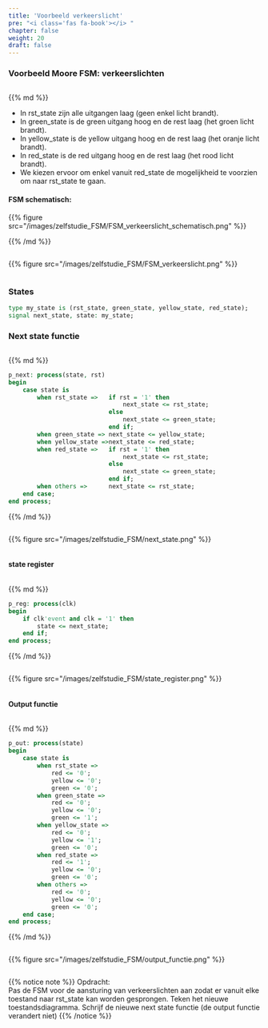 ```yaml
---
title: 'Voorbeeld verkeerslicht'
pre: "<i class='fas fa-book'></i> "
chapter: false
weight: 20
draft: false
---
```




### Voorbeeld Moore FSM: verkeerslichten

<div class="multicolumn">
    <div class="column">

{{% md %}}

* In rst_state zijn alle uitgangen laag (geen enkel licht brandt).
* In green_state is de green uitgang hoog en de rest laag (het groen licht brandt).
* In yellow_state is de yellow uitgang hoog en de rest laag (het oranje licht brandt).
* In red_state is de red uitgang hoog en de rest laag (het rood licht brandt).
* We kiezen ervoor om enkel vanuit red_state de mogelijkheid te voorzien om naar rst_state te gaan.

#### FSM schematisch:

{{% figure src="/images/zelfstudie_FSM/FSM_verkeerslicht_schematisch.png" %}}

{{% /md %}}

</div>
<div class="column">

{{% figure src="/images/zelfstudie_FSM/FSM_verkeerslicht.png" %}}

</div>
</div>


### States
```vhdl
type my_state is (rst_state, green_state, yellow_state, red_state);
signal next_state, state: my_state;
```

### Next state functie

<div class="multicolumn">
    <div class="column">


{{% md %}}

```vhdl
p_next: process(state, rst)
begin
    case state is
        when rst_state =>   if rst = '1' then
                                next_state <= rst_state;
                            else
                                next_state <= green_state;
                            end if;
        when green_state => next_state <= yellow_state;
        when yellow_state =>next_state <= red_state;
        when red_state =>   if rst = '1' then
                                next_state <= rst_state;
                            else
                                next_state <= green_state;
                            end if;
        when others =>      next_state <= rst_state;
    end case;
end process;
```

{{% /md %}}


</div>
<div class="column">

{{% figure src="/images/zelfstudie_FSM/next_state.png" %}}

</div>
</div>

#### state register

<div class="multicolumn">
    <div class="column">


{{% md %}}

```vhdl
p_reg: process(clk)
begin
    if clk'event and clk = '1' then
        state <= next_state;
    end if;
end process;
```

{{% /md %}}


</div>
<div class="column">

{{% figure src="/images/zelfstudie_FSM/state_register.png" %}}

</div>
</div>

#### Output functie

<div class="multicolumn">
    <div class="column">


{{% md %}}

```vhdl
p_out: process(state)
begin
    case state is
        when rst_state =>
            red <= '0';
            yellow <= '0';
            green <= '0';
        when green_state =>
            red <= '0';
            yellow <= '0';
            green <= '1';
        when yellow_state =>
            red <= '0';
            yellow <= '1';
            green <= '0';
        when red_state =>
            red <= '1';
            yellow <= '0';
            green <= '0';
        when others =>
            red <= '0';
            yellow <= '0';
            green <= '0';
    end case;
end process;
```

{{% /md %}}


</div>
<div class="column">

{{% figure src="/images/zelfstudie_FSM/output_functie.png" %}}

</div>
</div>

{{% notice note %}}
Opdracht: <br/>
Pas de FSM voor de aansturing van verkeerslichten aan zodat er vanuit elke toestand naar rst_state kan worden gesprongen. Teken het nieuwe toestandsdiagramma. Schrijf de nieuwe next state functie (de output functie verandert niet)
{{% /notice %}}